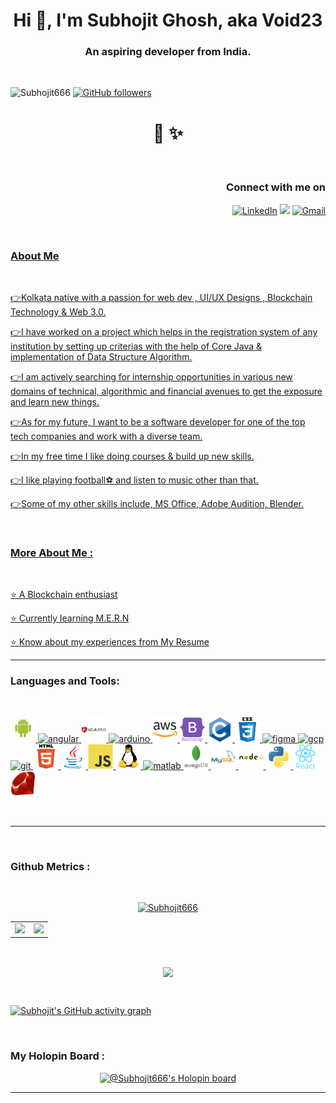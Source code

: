 <h1 align="center">Hi 👋, I'm Subhojit Ghosh, aka Void23</h1>
<h3 align="center">An aspiring developer from India.</h3>


<br>
<div align="left">

<img src="https://komarev.com/ghpvc/?username=Subhojit666&label=Profile%20views&color=0e75b6&style=flat" alt="Subhojit666" />  [![GitHub followers](https://img.shields.io/github/followers/Subhojit666.svg?style=social&label=Follow)](https://github.com/Subhojit666?tab=followers)
 
</div>
 
<h1 align="center">👋 ✨</h1> 
<br>

<h3 align="right">Connect with me on</h3>
<p align="right"> 
<a  href="https://www.linkedin.com/in/subhojitghosh2002/" target="_blank"><img alt="LinkedIn" src="https://img.shields.io/badge/linkedin%20-%230077B5.svg?&style=for-the-badge&logo=linkedin&logoColor=white" /></a>
<a href="https://twitter.com/Voidman23" target="_blank"><img src="https://img.shields.io/badge/twitter-%2300acee.svg?&style=for-the-badge&logo=twitter&logoColor=white&alt=twitter" /></a>
<a href="mailto:subhojitghosh666@gmail.com"><img  alt="Gmail" src="https://img.shields.io/badge/Gmail-D14836?style=for-the-badge&logo=gmail&logoColor=white" />
</p>
<br>
<h3>About Me</h3>

<br>
<p align='center'>
<p>👉Kolkata native with a passion for web dev , UI/UX Designs , Blockchain Technology & Web 3.0.</p>
<p>👉I have worked on a project which helps in the registration system of any institution by setting up criterias with the help of Core Java & implementation of Data Structure Algorithm. </p>
<p>👉I am actively searching for internship opportunities in various new domains of technical, algorithmic and financial avenues to get the exposure and learn new things.</p>
<p>👉As for my future, I want to be a software developer for one of the top tech companies and work with a diverse team.</p>
<p>👉In my free time I like doing courses & build up new skills.</p>
<p>👉I like playing football⚽ and listen to music other than that.</p>
<p>👉Some of my other skills include, MS Office, Adobe Audition, Blender.</p>

</p>

<!---
<p align="left"> <a href="https://twitter.com/Voidman23" target="blank"><img src="https://img.shields.io/twitter/follow/Voidman23?logo=twitter&style=for-the-badge" alt="Voidman23" /></a> </p>
--->

<br>
<h3>More About Me : </h3>
<br>

<p>⭐ A Blockchain enthusiast</p>
<p>⭐ Currently learning M.E.R.N</p>

⭐ Know about my experiences from [My Resume](https://drive.google.com/file/d/1hLQFcQ0n-CYQ8lVPYyRHSeKvO5V0TqDY/view?usp=sharing)

<hr>
<h3 align="left">Languages and Tools:</h3>
<br>
<p align="left"> <a href="https://developer.android.com" target="_blank" rel="noreferrer"> <img src="https://raw.githubusercontent.com/devicons/devicon/master/icons/android/android-original-wordmark.svg" alt="android" width="40" height="40"/> </a> <a href="https://angular.io" target="_blank" rel="noreferrer"> <img src="https://angular.io/assets/images/logos/angular/angular.svg" alt="angular" width="40" height="40"/> </a> <a href="https://angular.io" target="_blank" rel="noreferrer"> <img src="https://raw.githubusercontent.com/devicons/devicon/master/icons/angularjs/angularjs-original-wordmark.svg" alt="angularjs" width="40" height="40"/> </a> <a href="https://www.arduino.cc/" target="_blank" rel="noreferrer"> <img src="https://cdn.worldvectorlogo.com/logos/arduino-1.svg" alt="arduino" width="40" height="40"/> </a> <a href="https://aws.amazon.com" target="_blank" rel="noreferrer"> <img src="https://raw.githubusercontent.com/devicons/devicon/master/icons/amazonwebservices/amazonwebservices-original-wordmark.svg" alt="aws" width="40" height="40"/> </a> <a href="https://getbootstrap.com" target="_blank" rel="noreferrer"> <img src="https://raw.githubusercontent.com/devicons/devicon/master/icons/bootstrap/bootstrap-plain-wordmark.svg" alt="bootstrap" width="40" height="40"/> </a> <a href="https://www.cprogramming.com/" target="_blank" rel="noreferrer"> <img src="https://raw.githubusercontent.com/devicons/devicon/master/icons/c/c-original.svg" alt="c" width="40" height="40"/> </a> <a href="https://www.w3schools.com/css/" target="_blank" rel="noreferrer"> <img src="https://raw.githubusercontent.com/devicons/devicon/master/icons/css3/css3-original-wordmark.svg" alt="css3" width="40" height="40"/> </a> <a href="https://www.figma.com/" target="_blank" rel="noreferrer"> <img src="https://www.vectorlogo.zone/logos/figma/figma-icon.svg" alt="figma" width="40" height="40"/> </a> <a href="https://cloud.google.com" target="_blank" rel="noreferrer"> <img src="https://www.vectorlogo.zone/logos/google_cloud/google_cloud-icon.svg" alt="gcp" width="40" height="40"/> </a> <a href="https://git-scm.com/" target="_blank" rel="noreferrer"> <img src="https://www.vectorlogo.zone/logos/git-scm/git-scm-icon.svg" alt="git" width="40" height="40"/> </a> <a href="https://www.w3.org/html/" target="_blank" rel="noreferrer"> <img src="https://raw.githubusercontent.com/devicons/devicon/master/icons/html5/html5-original-wordmark.svg" alt="html5" width="40" height="40"/> </a> <a href="https://www.java.com" target="_blank" rel="noreferrer"> <img src="https://raw.githubusercontent.com/devicons/devicon/master/icons/java/java-original.svg" alt="java" width="40" height="40"/> </a> <a href="https://developer.mozilla.org/en-US/docs/Web/JavaScript" target="_blank" rel="noreferrer"> <img src="https://raw.githubusercontent.com/devicons/devicon/master/icons/javascript/javascript-original.svg" alt="javascript" width="40" height="40"/> </a> <a href="https://www.linux.org/" target="_blank" rel="noreferrer"> <img src="https://raw.githubusercontent.com/devicons/devicon/master/icons/linux/linux-original.svg" alt="linux" width="40" height="40"/> </a> <a href="https://www.mathworks.com/" target="_blank" rel="noreferrer"> <img src="https://upload.wikimedia.org/wikipedia/commons/2/21/Matlab_Logo.png" alt="matlab" width="40" height="40"/> </a> <a href="https://www.mongodb.com/" target="_blank" rel="noreferrer"> <img src="https://raw.githubusercontent.com/devicons/devicon/master/icons/mongodb/mongodb-original-wordmark.svg" alt="mongodb" width="40" height="40"/> </a> <a href="https://www.mysql.com/" target="_blank" rel="noreferrer"> <img src="https://raw.githubusercontent.com/devicons/devicon/master/icons/mysql/mysql-original-wordmark.svg" alt="mysql" width="40" height="40"/> </a> <a href="https://nodejs.org" target="_blank" rel="noreferrer"> <img src="https://raw.githubusercontent.com/devicons/devicon/master/icons/nodejs/nodejs-original-wordmark.svg" alt="nodejs" width="40" height="40"/> </a> <a href="https://www.python.org" target="_blank" rel="noreferrer"> <img src="https://raw.githubusercontent.com/devicons/devicon/master/icons/python/python-original.svg" alt="python" width="40" height="40"/> </a> <a href="https://reactjs.org/" target="_blank" rel="noreferrer"> <img src="https://raw.githubusercontent.com/devicons/devicon/master/icons/react/react-original-wordmark.svg" alt="react" width="40" height="40"/> </a> <a href="https://www.ruby-lang.org/en/" target="_blank" rel="noreferrer"> <img src="https://raw.githubusercontent.com/devicons/devicon/master/icons/ruby/ruby-original.svg" alt="ruby" width="40" height="40"/> </a> </p>
<br>
<hr>

<br>

<h3 align="left">Github Metrics : </h3>


<br />

<table align="center">
<tr>
<p align="center"> <a href="https://github.com/ryo-ma/github-profile-trophy"><img src="https://github-profile-trophy.vercel.app/?username=Subhojit666&theme=tokyonight&no-frame=true&column=-1" alt="Subhojit666" /></a> </p>
<td><img src="https://github-readme-stats.vercel.app/api/top-langs?username=Subhojit666&show_icons=true&locale=en&layout=compact&theme=tokyonight" />
</td>
<td>
<img src="https://github-readme-stats.vercel.app/api?username=Subhojit666&include_all_commits=true&count_private=true&show_icons=true&line_height=20&theme=tokyonight"/>
</td>
</tr>
</table>
<br />
<p align="center">
<img align="center" src="https://github-readme-streak-stats.herokuapp.com/?user=Subhojit666&theme=black-ice&hide_border=true&stroke=0000&background=060A0CD" />
</p>

<br>

[![Subhojit's GitHub activity graph](https://activity-graph.herokuapp.com/graph?username=Subhojit666&bg_color=0D1117&color=5BCDEC&line=5BCDEC&point=FFFFFF&hide_border=true)](https://github.com/Subhojit666)

<div align="center">
<br>
<h3 align="left">My Holopin Board : </h3>

[![@Subhojit666's Holopin board](https://holopin.me/Subhojit666)](https://holopin.io/@Subhojit666)

</div>

___________________

